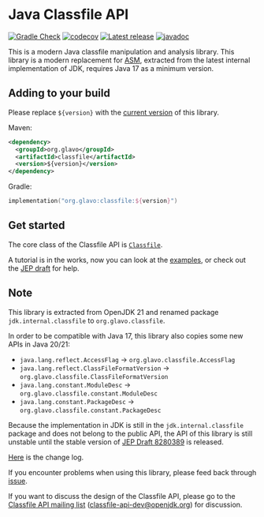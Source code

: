 # Java Classfile API

[![Gradle Check](https://github.com/Glavo/classfile/actions/workflows/check.yml/badge.svg)](https://github.com/Glavo/classfile/actions/workflows/check.yml)
[![codecov](https://codecov.io/gh/Glavo/classfile/branch/main/graph/badge.svg?token=O9EUO58YKZ)](https://codecov.io/gh/Glavo/classfile)
[![Latest release](https://img.shields.io/maven-central/v/org.glavo/classfile)](https://github.com/Glavo/classfile/releases/latest)
[![javadoc](https://javadoc.io/badge2/org.glavo/classfile/javadoc.svg)](https://javadoc.io/doc/org.glavo/classfile)

This is a modern Java classfile manipulation and analysis library.
This library is a modern replacement for [ASM](https://asm.ow2.io/), extracted from the latest internal implementation of JDK,
requires Java 17 as a minimum version.

## Adding to your build

Please replace `${version}` with the [current version](https://github.com/Glavo/classfile/releases) of this library.

Maven:
```xml
<dependency>
  <groupId>org.glavo</groupId>
  <artifactId>classfile</artifactId>
  <version>${version}</version>
</dependency>
```

Gradle:
```kotlin
implementation("org.glavo:classfile:${version}")
```

## Get started

The core class of the Classfile API is [`Classfile`](src/main/java/org/glavo/classfile/Classfile.java).

A tutorial is in the works, now you can look at the [examples](src/examples/java), or check out the [JEP draft](https://openjdk.org/jeps/8280389) for help.

## Note

This library is extracted from OpenJDK 21 and renamed package `jdk.internal.classfile` to `org.glavo.classfile`.

In order to be compatible with Java 17, this library also copies some new APIs in Java 20/21:

* `java.lang.reflect.AccessFlag` -> `org.glavo.classfile.AccessFlag`
* `java.lang.reflect.ClassFileFormatVersion` -> `org.glavo.classfile.ClassFileFormatVersion`
* `java.lang.constant.ModuleDesc` -> `org.glavo.classfile.constant.ModuleDesc`
* `java.lang.constant.PackageDesc` -> `org.glavo.classfile.constant.PackageDesc`

Because the implementation in JDK is still in the `jdk.internal.classfile`
package and does not belong to the public API, the API of this library is still unstable
until the stable version of [JEP Draft 8280389](https://openjdk.org/jeps/8280389) is released.

[Here](CHANGELOG.md) is the change log.  

If you encounter problems when using this library, please feed back through [issue](https://github.com/Glavo/classfile/issues).

If you want to discuss the design of the Classfile API, please go to the [Classfile API mailing list](https://mail.openjdk.org/mailman/listinfo/classfile-api-dev) (classfile-api-dev@openjdk.org) for discussion.
